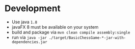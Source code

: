 # Development

- Use java `1.8`
- javaFX 8 must be available on your system
- build and package via `mvn clean compile assembly:single`
- run via `java -jar ./target/BasicChessGame-*-jar-with-dependencies.jar`
